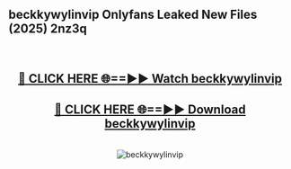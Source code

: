 <h2>beckkywylinvip Onlyfans Leaked New Files (2025) 2nz3q</h2>
<br>
<div align="center">
<h2><a href="https://mediafiles.top/beckkywylinvip&ref=git" rel="nofollow">🔴 CLICK HERE 🌐==►► Watch beckkywylinvip</a></h2>
<h2><a href="https://mediafiles.top/beckkywylinvip&ref=git" rel="nofollow">🔴 CLICK HERE 🌐==►► Download beckkywylinvip</a></h2>
<br>
<a href="https://mediafiles.top/beckkywylinvip&ref=git" rel="nofollow" data-target="animated-image.originalLink"><img src="https://i.ibb.co.com/xMMVF88/686577567.gif" alt="beckkywylinvip" style="max-width: 100%; display: inline-block;" data-target="animated-image.originalImage"></a>
</div>
<br>
<br>